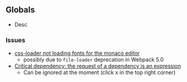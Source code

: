 ## Globals

- Desc

### Issues

- [css-loader not loading fonts for the monaco editor](https://github.com/microsoft/monaco-editor/issues/2742#issuecomment-895465110)
  - possibly due to `file-loader` deprecation in Webpack 5.0
- [Critical dependency: the request of a dependency is an expression](https://github.com/babel/babel/issues/14301#issuecomment-1054299724)
  - Can be ignored at the moment (click x in the top right corner)
